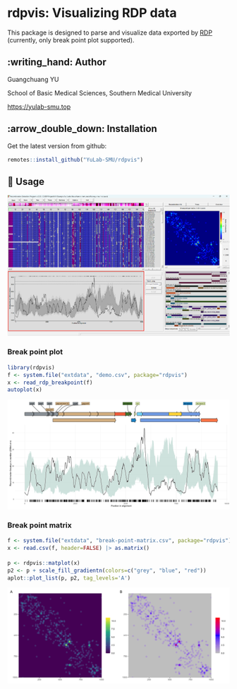 # rdpvis: Visualizing RDP data

This package is designed to parse and visualize data exported by [RDP](https://web.cbio.uct.ac.za/~darren/rdp.html) (currently, only break point plot supported).


## :writing\_hand: Author

Guangchuang YU

School of Basic Medical Sciences, Southern Medical University

<https://yulab-smu.top>

## :arrow\_double\_down: Installation

Get the latest version from github:

``` r
remotes::install_github("YuLab-SMU/rdpvis")
```

## :beginner: Usage

![](rdp-screenshot.png)


### Break point plot

``` r
library(rdpvis)
f <- system.file("extdata", "demo.csv", package="rdpvis")
x <- read_rdp_breakpoint(f)
autoplot(x)
```

![](demo.png)

### Break point matrix


``` r
f <- system.file("extdata", "break-point-matrix.csv", package="rdpvis")
x <- read.csv(f, header=FALSE) |> as.matrix()

p <- rdpvis::matplot(x) 
p2 <- p + scale_fill_gradientn(colors=c("grey", "blue", "red"))
aplot::plot_list(p, p2, tag_levels='A')
```

![](matrix.png)

